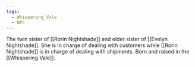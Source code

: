 ```yaml
---
tags:
  - Whispering_Vale
  - NPC
---
```

The twin sister of [[Rorin Nightshade]] and elder sister of [[Evelyn Nightshade]]. She is in charge of dealing with customers while [[Rorin Nightshade]] is in charge of dealing with shipments. Born and raised in the [[Whispering Vale]].